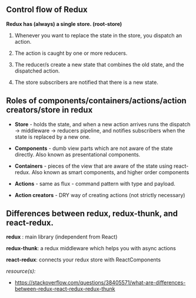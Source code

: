 <!-- general flow of redux -->

## Control flow of Redux

__Redux has (always) a single store. (root-store)__

1. Whenever you want to replace the state in the store, you dispatch an action.

2. The action is caught by one or more reducers.

3. The reducer/s create a new state that combines the old state, and the dispatched action.

4. The store subscribers are notified that there is a new state.

## Roles of components/containers/actions/action creators/store in redux 

- __Store__ - holds the state, and when a new action arrives runs the dispatch -> middleware -> reducers pipeline, and notifies subscribers when the state is replaced by a new one.

- __Components__ - dumb view parts which are not aware of the state directly. Also known as presentational components.

- __Containers__ - pieces of the view that are aware of the state using react-redux. Also known as smart components, and higher order components

- __Actions__ - same as flux - command pattern with type and payload.

- __Action creators__ - DRY way of creating actions (not strictly necessary)



## Differences between redux, redux-thunk, and react-redux.

__redux__ : main library (independent from React)

__redux-thunk__: a redux middleware which helps you with async actions

__react-redux__: connects your redux store with ReactComponents









_resource(s):_
- https://stackoverflow.com/questions/38405571/what-are-differences-between-redux-react-redux-redux-thunk
